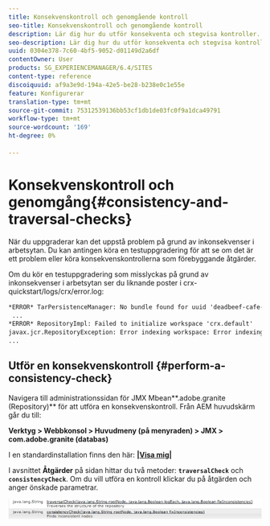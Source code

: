 ```yaml
---
title: Konsekvenskontroll och genomgående kontroll
seo-title: Konsekvenskontroll och genomgående kontroll
description: Lär dig hur du utför konsekventa och stegvisa kontroller.
seo-description: Lär dig hur du utför konsekventa och stegvisa kontroller.
uuid: 0304e378-7c60-4bf5-9052-d01149d2a6df
contentOwner: User
products: SG_EXPERIENCEMANAGER/6.4/SITES
content-type: reference
discoiquuid: af9a3e9d-194a-42e5-be28-b238e0c1e55e
feature: Konfigurerar
translation-type: tm+mt
source-git-commit: 75312539136bb53cf1db1de03fc0f9a1dca49791
workflow-type: tm+mt
source-wordcount: '169'
ht-degree: 0%

---
```



# Konsekvenskontroll och genomgång{#consistency-and-traversal-checks}

När du uppgraderar kan det uppstå problem på grund av inkonsekvenser i arbetsytan. Du kan antingen köra en testuppgradering för att se om det är ett problem eller köra konsekvenskontrollerna som förebyggande åtgärder.

Om du kör en testuppgradering som misslyckas på grund av inkonsekvenser i arbetsytan ser du liknande poster i crx-quickstart/logs/crx/error.log:

```xml
*ERROR* TarPersistenceManager: No bundle found for uuid 'deadbeef-cafe-babe-cafe-babecafebabe'
 ...
*ERROR* RepositoryImpl: Failed to initialize workspace 'crx.default'
javax.jcr.RepositoryException: Error indexing workspace: Error indexing workspace: Error indexing workspace
...
```

## Utför en konsekvenskontroll {#perform-a-consistency-check}

Navigera till administrationssidan för JMX Mbean**.adobe.granite (Repository)** för att utföra en konsekvenskontroll. Från AEM huvudskärm går du till:

**Verktyg > Webbkonsol > Huvudmeny (på menyraden) > JMX > com.adobe.granite (databas)**

I en standardinstallation finns den här:  **[|Visa mig|](http://localhost:4502/system/console/jmx/com.adobe.granite%3Atype%3DRepository)**

I avsnittet **Åtgärder** på sidan hittar du två metoder: **`traversalCheck`** och **`consistencyCheck`**. Om du vill utföra en kontroll klickar du på åtgärden och anger önskade parametrar.

![chlimage_1-117](assets/chlimage_1-117.png)

